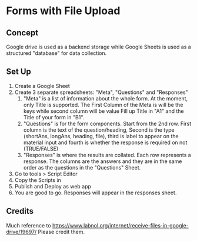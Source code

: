 # Forms with File Upload

## Concept
Google drive is used as a backend storage while Google Sheets is used as a structured "database" for data collection.

## Set Up
1. Create a Google Sheet
2. Create 3 separate spreadsheets: "Meta", "Questions" and "Responses"
    1. "Meta" is a list of information about the whole form. At the moment, only Title is supported. The First Column of the Meta is will be the keys while second column will be value Fill up Title in "A1" and the Title of your form in "B1".
    2. "Questions" is for the form components. Start from the 2nd row. First column is the text of the question/heading, Second is the type (shortAns, longAns, heading, file), third is label to appear on the material input and fourth is whether the response is required on not (TRUE/FALSE)
    3. "Responses" is where the results are collated. Each row represents a response. The columns are the answers and they are in the same order as the questions in the "Questions" Sheet.
3. Go to tools > Script Editor
4. Copy the Scripts in
5. Publish and Deploy as web app
6. You are good to go. Responses will appear in the responses sheet.

## Credits
Much reference to https://www.labnol.org/internet/receive-files-in-google-drive/19697/
Please credit them.


